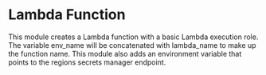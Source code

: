 # Lambda Function

This module creates a Lambda function with a basic Lambda execution role. The variable env_name will be concatenated with lambda_name to make up the function name.  This module also adds an environment variable that points to the regions secrets manager endpoint.
